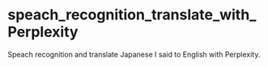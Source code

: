 # speach_recognition_translate_with_Perplexity
Speach recognition and translate Japanese I said to English with Perplexity.
